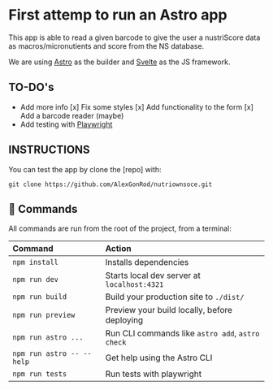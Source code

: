 # First attemp to run an Astro app

This app is able to read a given barcode to give the user a nustriScore data as macros/micronutients and score from the NS database.

We are using [Astro](https://astro.build/) as the builder and [Svelte](https://svelte.dev/) as the JS framework.

## TO-DO's
- Add more info
[x] Fix some styles
[x] Add functionality to the form
[x] Add a barcode reader (maybe)
- Add testing with [Playwright](https://playwright.dev/)

## INSTRUCTIONS
You can test the app by clone the [repo] with:
``````
git clone https://github.com/AlexGonRod/nutriownsoce.git
``````
## 🧞 Commands

All commands are run from the root of the project, from a terminal:

| Command                   | Action                                           |
| :------------------------ | :----------------------------------------------- |
| `npm install`             | Installs dependencies                            |
| `npm run dev`             | Starts local dev server at `localhost:4321`      |
| `npm run build`           | Build your production site to `./dist/`          |
| `npm run preview`         | Preview your build locally, before deploying     |
| `npm run astro ...`       | Run CLI commands like `astro add`, `astro check` |
| `npm run astro -- --help` | Get help using the Astro CLI                     |
| `npm run tests`           | Run tests with playwright


